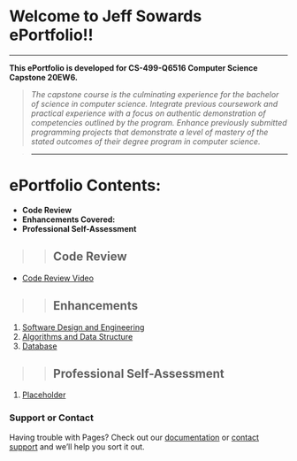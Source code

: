 # Welcome to Jeff Sowards ePortfolio!!

---------------------
**This ePortfolio is developed for CS-499-Q6516 Computer Science Capstone 20EW6.**

  >_The capstone course is the culminating experience for the bachelor of science in computer science. Integrate previous coursework and practical experience with a focus on authentic demonstration of competencies outlined by the program. Enhance previously submitted programming projects that demonstrate a level of mastery of the stated outcomes of their degree program in computer science._

>---------------------

# ePortfolio Contents:
- **Code Review**
- **Enhancements Covered:**
- **Professional Self-Assessment**






>>## Code Review
- [Code Review Video](https://github.com/sowardsjeff/sowardsjeff.github.io/blob/master/ePortfolio/2-2.mp4?raw=true)

>>## Enhancements
1. [Software Design and Engineering](https://github.com/sowardsjeff/sowardsjeff.github.io/blob/master/ePortfolio/3-2.docx?raw=true)
2. [Algorithms and Data Structure](https://github.com/sowardsjeff/sowardsjeff.github.io/blob/master/ePortfolio/4-2.docx?raw=true)
3. [Database](https://github.com/sowardsjeff/sowardsjeff.github.io/blob/master/ePortfolio/5-2.docx?raw=true)

>>## Professional Self-Assessment
1. [Placeholder](https://github.com/sowardsjeff/sowardsjeff.github.io/blob/master/ePortfolio/3-2.docx?raw=true)



### Support or Contact

Having trouble with Pages? Check out our [documentation](https://help.github.com/categories/github-pages-basics/) or [contact support](https://github.com/contact) and we’ll help you sort it out.
